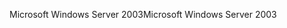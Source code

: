 <span data-ttu-id="ffe66-101">Microsoft Windows Server 2003</span><span class="sxs-lookup"><span data-stu-id="ffe66-101">Microsoft Windows Server 2003</span></span>